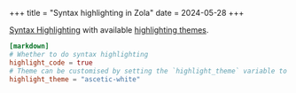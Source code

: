 +++
title = "Syntax highlighting in Zola"
date = 2024-05-28
+++

[Syntax Highlighting](https://www.getzola.org/documentation/content/syntax-highlighting/) with available [highlighting themes](https://www.getzola.org/documentation/getting-started/configuration/#syntax-highlighting).

```toml
[markdown]
# Whether to do syntax highlighting
highlight_code = true
# Theme can be customised by setting the `highlight_theme` variable to a theme supported by Zola
highlight_theme = "ascetic-white"
```
